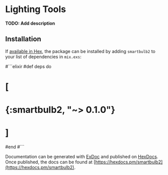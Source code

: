 # Lighting Tools

**TODO: Add description**

## Installation

If [available in Hex](https://hex.pm/docs/publish), the package can be installed
by adding `smartbulb2` to your list of dependencies in `mix.exs`:

#```elixir
#def deps do
#  [
#    {:smartbulb2, "~> 0.1.0"}
#  ]
#end
#```

Documentation can be generated with [ExDoc](https://github.com/elixir-lang/ex_doc)
and published on [HexDocs](https://hexdocs.pm). Once published, the docs can
be found at [https://hexdocs.pm/smartbulb2](https://hexdocs.pm/smartbulb2).

